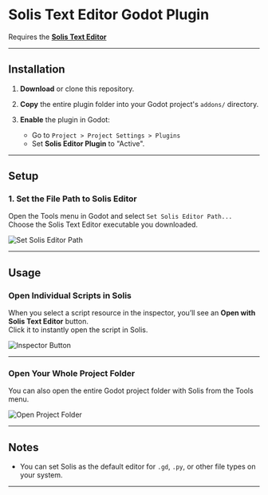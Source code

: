 # Solis Text Editor Godot Plugin

Requires the [**Solis Text Editor**](https://github.com/BwendyGames/Solis-Text-Editor/releases)

---

## Installation

1. **Download** or clone this repository.

2. **Copy** the entire plugin folder into your Godot project's `addons/` directory.

3. **Enable** the plugin in Godot:
    - Go to `Project > Project Settings > Plugins`
    - Set **Solis Editor Plugin** to "Active".

---

## Setup

### 1. Set the File Path to Solis Editor

Open the Tools menu in Godot and select `Set Solis Editor Path...`  
Choose the Solis Text Editor executable you downloaded.

![Set Solis Editor Path](https://github.com/user-attachments/assets/b4113cd9-fbec-4041-bdb7-874808d51f5a)

---

## Usage

### Open Individual Scripts in Solis

When you select a script resource in the inspector, you’ll see an **Open with Solis Text Editor** button.  
Click it to instantly open the script in Solis.

![Inspector Button](https://github.com/user-attachments/assets/8817c29b-8d72-401c-8555-10c41599d0b3)

---

### Open Your Whole Project Folder

You can also open the entire Godot project folder with Solis from the Tools menu.

![Open Project Folder](https://github.com/user-attachments/assets/76db2cba-3ce6-4505-a2a4-43572acf25c9)

---

## Notes

- You can set Solis as the default editor for `.gd`, `.py`, or other file types on your system.
---
